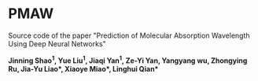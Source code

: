 # PMAW
Source code of the paper "Prediction of Molecular Absorption Wavelength Using Deep Neural Networks"

**Jinning Shao<sup>1</sup>, Yue Liu<sup>1</sup>, Jiaqi Yan<sup>1</sup>, Ze-Yi Yan, Yangyang wu, Zhongying Ru, Jia-Yu Liao\*, Xiaoye Miao\*, Linghui Qian\***












